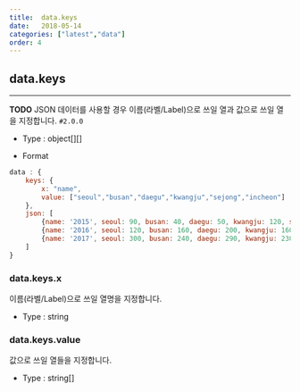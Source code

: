 ```yaml
---
title:  data.keys
date:   2018-05-14
categories: ["latest","data"]
order: 4
---
```


## data.keys
---

**TODO** JSON 데이터를 사용할 경우 이름(라벨/Label)으로 쓰일 열과 값으로 쓰일 열을 지정합니다.
`#2.0.0`

* Type : object[][]

* Format
```javascript
data : {
	keys: {
		x: "name",
		value: ["seoul","busan","daegu","kwangju","sejong","incheon"]
	},
	json: [
		{name: '2015', seoul: 90, busan: 40, daegu: 50, kwangju: 120, sejong: 80, incheon: 90},
		{name: '2016', seoul: 120, busan: 160, daegu: 200, kwangju: 160, sejong: 130, incheon: 220},
		{name: '2017', seoul: 300, busan: 240, daegu: 290, kwangju: 230, sejong: 300, incheon: 320}
	]
}
```

### data.keys.x

이름(라벨/Label)으로 쓰일 열명을 지정합니다.

* Type : string

### data.keys.value

값으로 쓰일 열들을 지정합니다.

* Type : string[]

